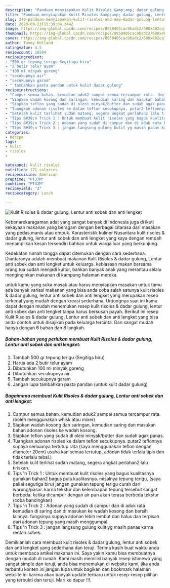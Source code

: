 ```yaml
---
description: "Panduan menyiapakan Kulit Risoles &amp;amp; dadar gulung, Lentur anti sobek dan anti lengket Luar biasa"
title: "Panduan menyiapakan Kulit Risoles &amp;amp; dadar gulung, Lentur anti sobek dan anti lengket Luar biasa"
slug: 240-panduan-menyiapakan-kulit-risoles-and-amp-dadar-gulung-lentur-anti-sobek-dan-anti-lengket-luar-biasa
date: 2020-09-23T15:39:04.344Z
image: https://img-global.cpcdn.com/recipes/8950405cac9badc2/680x482cq70/kulit-risoles-dadar-gulung-lentur-anti-sobek-dan-anti-lengket-foto-resep-utama.jpg
thumbnail: https://img-global.cpcdn.com/recipes/8950405cac9badc2/680x482cq70/kulit-risoles-dadar-gulung-lentur-anti-sobek-dan-anti-lengket-foto-resep-utama.jpg
cover: https://img-global.cpcdn.com/recipes/8950405cac9badc2/680x482cq70/kulit-risoles-dadar-gulung-lentur-anti-sobek-dan-anti-lengket-foto-resep-utama.jpg
author: Tommy Holland
ratingvalue: 4.5
reviewcount: 19594
recipeingredient:
- "500 gr tepung terigu Segitiga biru"
- "2 butir telur ayam"
- "100 ml minyak goreng"
- "secukupnya air"
- "secukupnya garam"
- " tambahkan pasta pandan untuk kulit dadar gulung"
recipeinstructions:
- "Campur semua bahan. kemudian aduk2 sampai semua tercampur rata. (boleh menggunakan whisk atau mixer)"
- "Siapkan wadah kosong dan saringan, kemudian saring dan masukan bahan adonan risoles ke wadah kosong."
- "Siapkan teflon yang sudah di olesi minyak/butter dan sudah agak panas."
- "Tuangkan adonan risoles ke dalam teflon secukupnya. putar2 teflonnya supaya semuanya tertutup rata (saya menggunakan teflon dengan diameter 20cm) usaha kan semua tertutup, adonan tidak terlalu tipis dan tidak terlalu tebal.)"
- "Setelah kulit terlihat sudah matang, segera angkat perlahan2 lalu tiriskan."
- "Tips &#39;n Trick 1 : Untuk membuat kulit risoles yang bagus kualitasnya gunakan bahan2 bagus pula kualitasnya. misalnya tepung terigu, (saya pakai segutiga biru) jangan gunakan tepung terigu curah dari warung/pasar. karna tekstur dan kelembapan tepung tersebut sangat berbeda. ketika dicampur dengan air pun akan terasa berbeda tekstur (coba bandingkan)"
- "Tips &#39;n Trick 2 : Adonan yang sudah di campur dan di aduk rata kemudian di saring dan di masukan ke wadah kosong dan bersih lainnya. fungsinya supaya adonan lebih lembut dan halus dan terpisah dari adonan tepung yang masih menggumpal."
- "Tips &#39;n Trick 3 : jangan langsung gulung kulit yg masih panas karna rentan sobek."
categories:
- Recipe
tags:
- kulit
- risoles
- 

katakunci: kulit risoles  
nutrition: 171 calories
recipecuisine: American
preptime: "PT37M"
cooktime: "PT42M"
recipeyield: "3"
recipecategory: Lunch

---
```



![Kulit Risoles &amp; dadar gulung, Lentur anti sobek dan anti lengket](https://img-global.cpcdn.com/recipes/8950405cac9badc2/680x482cq70/kulit-risoles-dadar-gulung-lentur-anti-sobek-dan-anti-lengket-foto-resep-utama.jpg)

Kebenarekaragaman adat yang sangat banyak di Indonesia juga di ikuti kekayaan makanan yang beragam dengan berbagai citarasa dari masakan yang pedas,manis atau empuk. Karasteristik kuliner Nusantara kulit risoles &amp; dadar gulung, lentur anti sobek dan anti lengket yang kaya dengan rempah menampilkan kesan tersendiri bahkan untuk warga luar yang berkunjung.




Kedekatan rumah tangga dapat ditemukan dengan cara sederhana. Diantaranya adalah membuat makanan Kulit Risoles &amp; dadar gulung, Lentur anti sobek dan anti lengket untuk keluarga. kebiasaan makan bersama orang tua sudah menjadi kultur, bahkan banyak anak yang merantau selalu menginginkan makanan di kampung halaman mereka.

untuk kamu yang suka masak atau harus menyiapkan masakan untuk tamu ada banyak variasi makanan yang bisa anda coba salah satunya kulit risoles &amp; dadar gulung, lentur anti sobek dan anti lengket yang merupakan resep terkenal yang mudah dengan kreasi sederhana. Untungnya saat ini kamu dapat dengan mudah menemukan resep kulit risoles &amp; dadar gulung, lentur anti sobek dan anti lengket tanpa harus bersusah payah.
Berikut ini resep Kulit Risoles &amp; dadar gulung, Lentur anti sobek dan anti lengket yang bisa anda contoh untuk disajikan pada keluarga tercinta. Dan sangat mudah hanya dengan 6 bahan dan 8 langkah.


<!--inarticleads1-->

##### Bahan-bahan yang perlukan membuat Kulit Risoles &amp; dadar gulung, Lentur anti sobek dan anti lengket:

1. Tambah 500 gr tepung terigu (Segitiga biru)
1. Harus ada 2 butir telur ayam
1. Dibutuhkan 100 ml minyak goreng
1. Dibutuhkan secukupnya air
1. Tambah secukupnya garam
1. Jangan lupa  tambahkan pasta pandan (untuk kulit dadar gulung)




<!--inarticleads2-->

##### Bagaimana membuat  Kulit Risoles &amp; dadar gulung, Lentur anti sobek dan anti lengket:

1. Campur semua bahan. kemudian aduk2 sampai semua tercampur rata. (boleh menggunakan whisk atau mixer)
1. Siapkan wadah kosong dan saringan, kemudian saring dan masukan bahan adonan risoles ke wadah kosong.
1. Siapkan teflon yang sudah di olesi minyak/butter dan sudah agak panas.
1. Tuangkan adonan risoles ke dalam teflon secukupnya. putar2 teflonnya supaya semuanya tertutup rata (saya menggunakan teflon dengan diameter 20cm) usaha kan semua tertutup, adonan tidak terlalu tipis dan tidak terlalu tebal.)
1. Setelah kulit terlihat sudah matang, segera angkat perlahan2 lalu tiriskan.
1. Tips &#39;n Trick 1 : Untuk membuat kulit risoles yang bagus kualitasnya gunakan bahan2 bagus pula kualitasnya. misalnya tepung terigu, (saya pakai segutiga biru) jangan gunakan tepung terigu curah dari warung/pasar. karna tekstur dan kelembapan tepung tersebut sangat berbeda. ketika dicampur dengan air pun akan terasa berbeda tekstur (coba bandingkan)
1. Tips &#39;n Trick 2 : Adonan yang sudah di campur dan di aduk rata kemudian di saring dan di masukan ke wadah kosong dan bersih lainnya. fungsinya supaya adonan lebih lembut dan halus dan terpisah dari adonan tepung yang masih menggumpal.
1. Tips &#39;n Trick 3 : jangan langsung gulung kulit yg masih panas karna rentan sobek.




Demikianlah cara membuat kulit risoles &amp; dadar gulung, lentur anti sobek dan anti lengket yang sederhana dan teruji. Terima kasih buat waktu anda untuk membaca artikel makanan ini. Saya yakin kamu bisa membuatnya dengan mudah di rumah. Kami masih memiliki banyak resep istimewa yang sangat simple dan teruji, anda bisa menemukan di website kami, jika anda terbantu konten ini jangan lupa untuk bagikan dan bookmark halaman website ini karena akan banyak update terbaru untuk resep-resep pilihan yang terbukti dan teruji. Mari ke dapur !!!. 
